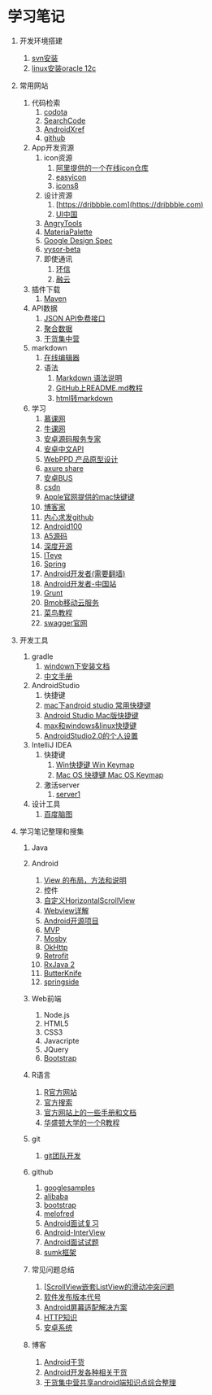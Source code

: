 #  学习笔记

1. 开发环境搭建
   1. [svn安装](svn/svn_install.md)
   2. [linux安装oracle 12c](http://www.centoscn.com/CentosServer/sql/Oracle/2015/0413/5168.html)

2. 常用网站
   1. 代码检索
      1. [codota](http://www.codota.com)
      2. [SearchCode](https://searchcode.com)
      3. [AndroidXref](http://androidxref.com)
      4. [github](http://github.com)
   2. App开发资源
      1. icon资源
         1. [阿里提供的一个在线icon仓库](http://iconfont.cn)
         2. [easyicon](http://www.easyicon.net)
         3. [icons8](https://icons8.com)
      2. 设计资源
         1. [https://dribbble.com](https://dribbble.com)
         2. [UI中国](http://www.ui.cn)
      3. [AngryTools](http://angrytools.com)
      4. [MateriaPalette](http://www.materialpalette.com)
      5. [Google Design Spec](https://www.google.com/design/spec/material-design/introduction.html)
      6. [vysor-beta](https://chrome.google.com/webstore/detail/vysor-beta)
      7. 即使通讯
         1. [环信](http://www.easemob.com/)
         2. [融云](http://www.rongcloud.cn/)
   3. 插件下载
      1. [Maven](http://search.maven.org)
   4. API数据
      1. [JSON API免费接口](http://www.bejson.com/knownjson/webInterface/)
      2. [聚合数据](https://www.juhe.cn/)
      3. [干货集中营](http://gank.io/)
   5. markdown
      1. [在线编辑器](http://mahua.jser.me/)
      2. 语法
         1. [Markdown 语法说明](http://www.appinn.com/markdown/index.html)
         2. [GitHub上README.md教程](http://blog.csdn.net/kaitiren/article/details/38513715)
         3. [html转markdown](http://tool.lu/markdown/)
   6. 学习
      1. [慕课网](http://www.imooc.com/)
      2. [牛课网](http://www.nowcoder.com/)
      3. [安卓源码服务专家](http://www.javaapk.com/)
      4. [安卓中文API](http://www.android-doc.com/)
      5. [WebPPD 产品原型设计](http://www.webppd.com/portal.php)
      6. [axure share](https://share.axure.com/)
      7. [安卓BUS](http://www.apkbus.com/)
      8. [csdn](http://csdn.net)
      9. [Apple官网提供的mac快键键](http://support.apple.com/zh-cn/HT201236)
      10. [博客家](http://www.cnblogs.com/)
      11. [内心求发github](http://holbrook.github.io/)
      12. [Android100](http://www.android100.org/)
      13. [A5源码](http://down.admin5.com/)
      14. [深度开源](http://www.open-open.com/)
      15. [ITeye](http://www.iteye.com/)
      16. [Spring](http://spring.io/)
      17. [Android开发者(需要翻墙)](http://developer.android.com/)
      18. [Android开发者-中国站](https://developer.android.google.cn/index.html)
      19. [Grunt](http://www.gruntjs.net/)
      20. [Bmob移动云服务](http://www.bmob.cn/)
      21. [菜鸟教程](http://www.runoob.com/)
      22. [swagger官网](http://swagger.io/)

3. 开发工具
   1. gradle
      1. [windown下安装文档](gradle/window_install_3.1.md)
      2. [中文手册](http://pkaq.org/gradledoc/docs/userguide/userguide.html)
   2. AndroidStudio
      1. 快捷键
      2. [mac下android studio 常用快捷键](http://www.jianshu.com/p/55e262b272b0)
      3. [Android Studio Mac版快捷键](http://blog.csdn.net/swust_chenpeng/article/details/46663749)
      4. [max和windows&linux快捷键](androidstudio/androidsutdio_keymap.md)
      5. [AndroidStudio2.0的个人设置](http://www.jianshu.com/p/873cd6a1e3d3)
   3. IntelliJ IDEA
      1. 快捷键
         1. [Win快捷键 Win Keymap](https://resources.jetbrains.com/assets/products/intellij-idea/IntelliJIDEA_ReferenceCard.pdf)
         2. [Mac OS 快捷键 Mac OS Keymap](https://resources.jetbrains.com/assets/products/intellij-idea/IntelliJIDEA_ReferenceCard_mac.pdf)
      2. 激活server
         1. [server1](http://idea.iteblog.com/key.php)
   4. 设计工具
      1. [百度脑图](http://naotu.baidu.com/)

4. 学习笔记整理和搜集

   1. Java

   2. Android

      1. [View 的布局，方法和说明](android/view_xml_prop.md)
      2. 控件
      3. [自定义HorizontalScrollView](http://blog.csdn.net/lmj623565791/article/details/38140505)
      4. [Webview详解](http://www.jianshu.com/p/3c94ae673e2a)
      5. [Android开源项目](android/opensource.md)
      6. [MVP](android/mvp.md)
      7. [Mosby](android/mosby.md)
      8. [OkHttp](android/okhttp.md)
      9. [Retrofit](android/Retrofit.md)
      10. [RxJava 2](https://realm.io/)
      11. [ButterKnife](android/ButterKnife.md)
      12. [springside](https://github.com/springside)

   3. Web前端

      1. Node.js
      2. HTML5
      3. CSS3
      4. Javacripte
      5. JQuery
      6. [Bootstrap](http://getbootstrap.com/)

   4. R语言

      1. [R官方网站](https://www.r-project.org/)
      2. [官方搜索](www.r-project.org—search.html)
      3. [官方网站上的一些手册和文档](cran.r-project.org—manuals.html)
      4. [华盛顿大学的一个R教程](staff.washington.edu—Rcourse)

   5. git

      1. [git团队开发](http://www.cnblogs.com/schaepher/p/4933873.html)

   6. github

      1. [googlesamples](https://github.com/googlesamples/)
      2. [alibaba](https://github.com/alibaba)
      3. [bootstrap](https://github.com/twbs/bootstrap)
      4. [melofred](https://github.com/melofred)
      5. [Android面试复习](https://github.com/envyfan/AndroidReview.git)
      6. [Android-InterView](https://github.com/paceboy/Android-InterView.git)
      7. [Android面试试题](https://github.com/solaris0403/Android-Interview.git)
      8. [sumk框架](https://github.com/youtongluan/sumk.git)

   7. 常见问题总结

      1. [[ScrollView嵌套ListView的滑动冲突问题](http://www.cnblogs.com/wangying222/p/5832443.html)
      2. [软件发布版本代号](常识知识/版本代号.md)
      3. [Android屏幕适配解决方案](http://www.jianshu.com/p/ec5a1a30694b)
      4. [HTTP知识](http://www.jianshu.com/p/a6d086a3997d)
      5. [安卓系统](http://www.52pojie.cn/thread-247937-1-1.html)

   8. 博客
      1. [Android干货](http://www.cnblogs.com/tianmanyi/p/5509404.html)
      2. [Android开发各种相关干货](http://blog.csdn.net/aishang5wpj/article/details/50130573)
      3. [干货集中营共享android端知识点综合整理](http://blog.csdn.net/lupengfei1009/article/details/50826442)

      ​

   ​
